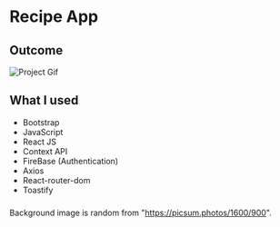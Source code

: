 # Recipe App

## Outcome
![Project Gif](./src/assets/recipe-app.gif)

## What I used
- Bootstrap
- JavaScript
- React JS
- Context API
- FireBase (Authentication)
- Axios
- React-router-dom
- Toastify

###
Background image is random from "https://picsum.photos/1600/900".